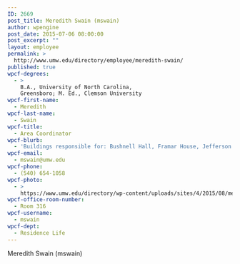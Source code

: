 ```yaml
---
ID: 2669
post_title: Meredith Swain (mswain)
author: wpengine
post_date: 2015-07-06 08:00:00
post_excerpt: ""
layout: employee
permalink: >
  http://www.umw.edu/directory/employee/meredith-swain/
published: true
wpcf-degrees:
  - >
    B.A., University of North Carolina,
    Greensboro; M. Ed., Clemson University
wpcf-first-name:
  - Meredith
wpcf-last-name:
  - Swain
wpcf-title:
  - Area Coordinator
wpcf-blurb:
  - 'Buildings responsible for: Bushnell Hall, Framar House, Jefferson Hall, Mason Hall, Randolph Hall, and Russell Hall'
wpcf-email:
  - mswain@umw.edu
wpcf-phone:
  - (540) 654-1058
wpcf-photo:
  - >
    https://www.umw.edu/directory/wp-content/uploads/sites/4/2015/08/meredith-swain.jpg
wpcf-office-room-number:
  - Room 316
wpcf-username:
  - mswain
wpcf-dept:
  - Residence Life
---
```

Meredith Swain (mswain)